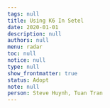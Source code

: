 ```yaml
---
tags: null
title: Using K6 In Setel
date: 2020-01-01
description: null
authors: null
menu: radar
toc: null
notice: null
type: null
show_frontmatter: true
status: Adopt
note: null
person: Steve Huynh, Tuan Tran
---
```


